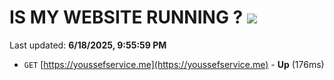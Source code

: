 # IS MY WEBSITE RUNNING ? [![](https://img.shields.io/static/v1?label=Sponsor&message=%E2%9D%A4&logo=GitHub&color=%23fe8e86)](https://github.com/sponsors/Youssef-Lehmam)

Last updated: **6/18/2025, 9:55:59 PM**

- `GET` [https://youssefservice.me](https://youssefservice.me) - **Up** (176ms)
